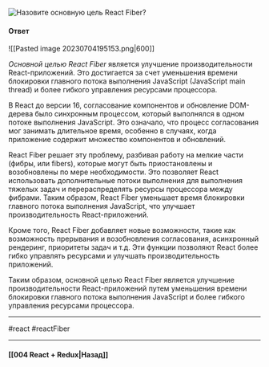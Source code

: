 ![Назовите основную цель React Fiber?](https://youtu.be/DgevxmyzymQ?t=30)

#### Ответ

![[Pasted image 20230704195153.png|600]]

*Основной целью React Fiber* является улучшение производительности React-приложений. Это достигается за счет уменьшения времени блокировки главного потока выполнения JavaScript (JavaScript main thread) и более гибкого управления ресурсами процессора.

В React до версии 16, согласование компонентов и обновление DOM-дерева было синхронным процессом, который выполнялся в одном потоке выполнения JavaScript. Это означало, что процесс согласования мог занимать длительное время, особенно в случаях, когда приложение содержит множество компонентов и обновлений.

React Fiber решает эту проблему, разбивая работу на мелкие части (фибры, или fibers), которые могут быть приостановлены и возобновлены по мере необходимости. Это позволяет React использовать дополнительные потоки выполнения для выполнения тяжелых задач и перераспределять ресурсы процессора между фибрами. Таким образом, React Fiber уменьшает время блокировки главного потока выполнения JavaScript, что улучшает производительность React-приложений.

Кроме того, React Fiber добавляет новые возможности, такие как возможность прерывания и возобновления согласования, асинхронный рендеринг, приоритеты задач и т.д. Эти функции позволяют React более гибко управлять ресурсами и улучшать производительность приложений.

Таким образом, основной целью React Fiber является улучшение производительности React-приложений путем уменьшения времени блокировки главного потока выполнения JavaScript и более гибкого управления ресурсами процессора.

____
#react #reactFiber 

____

#### [[004 React + Redux|Назад]]